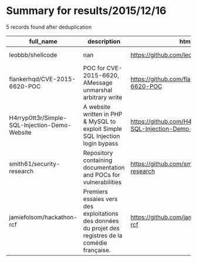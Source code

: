 
# Summary for results/2015/12/16
    
5 records found after deduplication

| full_name | description | html_url | matched_list | matched_count | pushed_at | size | stargazers_count | language | forks_count |
|-----------------------------------------------|------------------------------------------------------------------------------------------------------|------------------------------------------------------------------|-----------------------|-----------------|---------------------------|--------|--------------------|------------|---------------|
| leobbb/shellcode | nan | https://github.com/leobbb/shellcode | ['shellcode'] | 1 | 2015-12-16 02:00:16+00:00 | 1 | 0 | Shell | 0 |
| flankerhqd/CVE-2015-6620-POC | POC for CVE-2015-6620, AMessage unmarshal arbitrary write | https://github.com/flankerhqd/CVE-2015-6620-POC | ['cve poc', 'cve-2'] | 2 | 2015-12-16 03:48:31+00:00 | 12911 | 39 | C++ | 16 |
| H4rryp0tt3r/Simple-SQL-Injection-Demo-Website | A website written in PHP & MySQL to exploit Simple SQL Injection login bypass | https://github.com/H4rryp0tt3r/Simple-SQL-Injection-Demo-Website | ['exploit'] | 1 | 2015-12-16 05:04:00+00:00 | 291 | 0 | PHP | 1 |
| smith61/security-research | Repository containing documentation and POCs for vulnerabilities | https://github.com/smith61/security-research | ['vulnerability poc'] | 1 | 2015-12-16 05:36:31+00:00 | 38 | 1 | Java | 0 |
| jamiefolsom/hackathon-rcf | Premiers essaies vers des exploitations des données du projet des registres de la comédie française. | https://github.com/jamiefolsom/hackathon-rcf | ['exploit'] | 1 | 2015-12-16 12:20:15+00:00 | 12 | 0 | | 1 |
